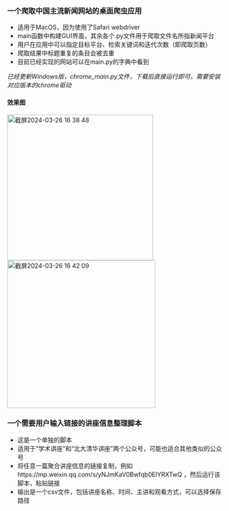 ### 一个爬取中国主流新闻网站的桌面爬虫应用
- 适用于MacOS，因为使用了Safari webdriver
- main函数中构建GUI界面，其余各个.py文件用于爬取文件名所指新闻平台
- 用户在应用中可以指定目标平台、检索关键词和迭代次数（即爬取页数）
- 爬取结果中标题重复的条目会被去重
- 目前已经实现的网站可以在main.py的字典中看到

*已经更新Windows版，chrome_main.py文件，下载后直接运行即可，需要安装对应版本的chrome驱动*

#### 效果图

<img width="337" alt="截屏2024-03-26 16 38 48" src="https://github.com/MoonEater0912/News-Crawler/assets/159446897/f84ff8c4-e14e-438d-8cb7-b33f072cca88">

<img width="342" alt="截屏2024-03-26 16 42 09" src="https://github.com/MoonEater0912/News-Crawler/assets/159446897/f42e4224-de0c-4d03-8adb-b6119015fae2">



### 一个需要用户输入链接的讲座信息整理脚本
- 这是一个单独的脚本
- 适用于“学术讲座”和“北大清华讲座”两个公众号，可能也适合其他类似的公众号
- 将任意一篇聚合讲座信息的链接复制，例如https://mp.weixin.qq.com/s/yNJmKaV0Bwfqb0ElYRXTwQ ，然后运行该脚本，粘贴链接
- 输出是一个csv文件，包括讲座名称、时间、主讲和观看方式，可以选择保存路径
